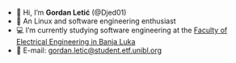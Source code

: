 - 👋 Hi, I’m **Gordan Letić** (@Djed01)
- 🐧 An Linux and software engineering enthusiast
- 💻 I’m currently studying software engineering at the <a href="etf.unibl.org" target="_blank">Faculty of Electrical Engineering in Banja Luka</a>
- 📧 E-mail: gordan.letic@student.etf.unibl.org

<!---
Djed01/Djed01 is a ✨ special ✨ repository because its `README.md` (this file) appears on your GitHub profile.
You can click the Preview link to take a look at your changes.
--->
